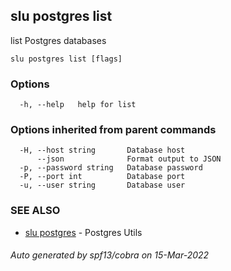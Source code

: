 ## slu postgres list

list Postgres databases

```
slu postgres list [flags]
```

### Options

```
  -h, --help   help for list
```

### Options inherited from parent commands

```
  -H, --host string       Database host
      --json              Format output to JSON
  -p, --password string   Database password
  -P, --port int          Database port
  -u, --user string       Database user
```

### SEE ALSO

* [slu postgres](slu_postgres.md)	 - Postgres Utils

###### Auto generated by spf13/cobra on 15-Mar-2022
